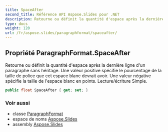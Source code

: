 ```yaml
---
title: SpaceAfter
second_title: Référence API Aspose.Slides pour .NET
description: Retourne ou définit la quantité d'espace après la dernière ligne d'un paragraphe sans héritage. Une valeur positive spécifie le pourcentage de la taille de police que cet espace blanc devrait avoir. Une valeur négative spécifie la taille de l'espace blanc en points. Lecture/écriture Simple.
type: docs
weight: 120
url: /fr/aspose.slides/paragraphformat/spaceafter/
---
```


## Propriété ParagraphFormat.SpaceAfter

Retourne ou définit la quantité d'espace après la dernière ligne d'un paragraphe sans héritage. Une valeur positive spécifie le pourcentage de la taille de police que cet espace blanc devrait avoir. Une valeur négative spécifie la taille de l'espace blanc en points. Lecture/écriture Simple.

```csharp
public float SpaceAfter { get; set; }
```

### Voir aussi

* classe [ParagraphFormat](../../paragraphformat)
* espace de noms [Aspose.Slides](../../paragraphformat)
* assembly [Aspose.Slides](../../../)

<!-- NE PAS MODIFIER : généré par xmldocmd pour Aspose.Slides.dll -->